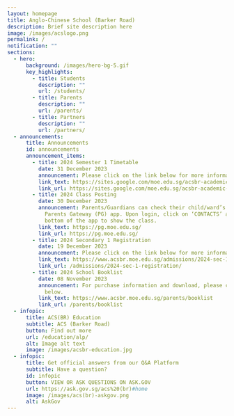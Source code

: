 ```yaml
---
layout: homepage
title: Anglo-Chinese School (Barker Road)
description: Brief site description here
image: /images/acslogo.png
permalink: /
notification: ""
sections:
  - hero:
      background: /images/hero-bg-5.gif
      key_highlights:
        - title: Students
          description: ""
          url: /students/
        - title: Parents
          description: ""
          url: /parents/
        - title: Partners
          description: ""
          url: /partners/
  - announcements:
      title: Announcements
      id: announcements
      announcement_items:
        - title: 2024 Semester 1 Timetable
          date: 31 December 2023
          announcement: Please click on the link below for more information.
          link_text: https://sites.google.com/moe.edu.sg/acsbr-academic-matters
          link_url: https://sites.google.com/moe.edu.sg/acsbr-academic-matters
        - title: 2024 Class Posting
          date: 30 December 2023
          announcement: Parents/Guardians can check their child/ward’s class via the
            Parents Gateway (PG) app. Upon login, click on ‘CONTACTS’ at the
            bottom of the app to show the class.
          link_text: https://pg.moe.edu.sg/
          link_url: https://pg.moe.edu.sg/
        - title: 2024 Secondary 1 Registration
          date: 19 December 2023
          announcement: Please click on the link below for more information.
          link_text: https://www.acsbr.moe.edu.sg/admissions/2024-sec-1-registration
          link_url: /admissions/2024-sec-1-registration/
        - title: 2024 School Booklist
          date: 08 November 2023
          announcement: For purchase information and download, please click on the link
            below.
          link_text: https://www.acsbr.moe.edu.sg/parents/booklist
          link_url: /parents/booklist
  - infopic:
      title: ACS(BR) Education
      subtitle: ACS (Barker Road)
      button: Find out more
      url: /education/alp/
      alt: Image alt text
      image: /images/acsbr-education.jpg
  - infopic:
      title: Get official answers from our Q&A Platform
      subtitle: Have a question?
      id: infopic
      button: VIEW OR ASK QUESTIONS ON ASK.GOV
      url: https://ask.gov.sg/acs%20(br)#home
      image: /images/acs(br)-askgov.png
      alt: AskGov
---
```

